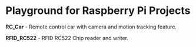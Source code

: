 # Playground for Raspberry Pi Projects

**RC_Car** - Remote control car with camera and motion tracking feature. 

**RFID_RC522** - RFID RC522 Chip reader and writer.
